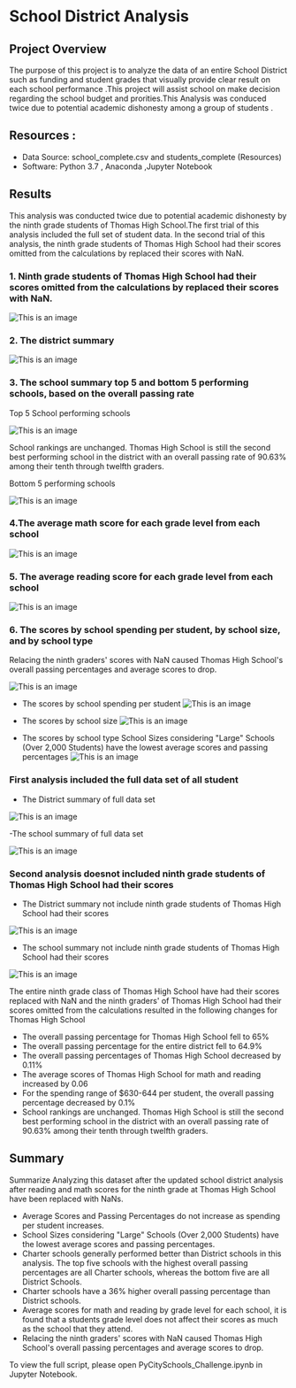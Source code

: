 # School District Analysis
## Project Overview 
The purpose of this project is to analyze the data of an entire School District such as funding and student grades that visually provide clear result on each school performance .This project will  assist school on make decision regarding the school budget and prorities.This Analysis was conduced twice due to potential academic dishonesty among a group of students .


## Resources :
-  Data Source: school_complete.csv and students_complete (Resources)
- Software: Python 3.7 , Anaconda ,Jupyter Notebook 


## Results 
 This analysis was conducted twice  due to potential academic dishonesty by the ninth grade students of Thomas High School.The first trial of this analysis included the full set of student data. In the second trial of this analysis, the ninth grade students of Thomas High School had their scores omitted from the calculations by replaced  their scores with NaN.
 
 ### 1. Ninth grade students of Thomas High School had their scores omitted from the calculations by replaced  their scores with NaN.
 
 ![This is an image](https://github.com/NadaAdem/School_District_Analysis/blob/main/Resources/math_read_NaN.png)
 
### 2. The district summary

 ![This is an image](https://github.com/NadaAdem/School_District_Analysis/blob/main/Resources/District%20Summary.png)

### 3. The school summary  top 5 and bottom 5 performing schools, based on the overall passing rate

Top 5 School performing schools
 
 ![This is an image](https://github.com/NadaAdem/School_District_Analysis/blob/main/Resources/top%205%20%20performing%20schools.png)
 
  School rankings are unchanged. Thomas High School is still the second best performing school in the district with an overall passing rate of 90.63% among their tenth through twelfth graders.
 
 Bottom 5 performing schools
   
   ![This is an image](https://github.com/NadaAdem/School_District_Analysis/blob/main/Resources/bottom%205%20performing%20schools.png)
 
 ### 4.The average math score for each grade level from each school
 
   ![This is an image](https://github.com/NadaAdem/School_District_Analysis/blob/main/Resources/new_math_9_12.png)
   
 ### 5. The average reading score for each grade level from each school
    
   ![This is an image](https://github.com/NadaAdem/School_District_Analysis/blob/main/Resources/new%20_read_9_12.png)
    
    
    
 ### 6. The scores by school spending per student, by school size, and by school type

Relacing the ninth graders' scores with NaN caused Thomas High School's overall passing percentages and average scores to drop.

  ![This is an image](https://github.com/NadaAdem/School_District_Analysis/blob/main/Resources/updated%20metrics%20for%20Thomas%20High.png)
 
 -  The scores by school spending per student
 ![This is an image](https://github.com/NadaAdem/School_District_Analysis/blob/main/Resources/school%20spending%20per%20student.png)
  
 - The scores by school size
  ![This is an image](https://github.com/NadaAdem/School_District_Analysis/blob/main/Resources/old_spending_student.png)
  
 -  The scores by school type
   School Sizes  considering  "Large" Schools (Over 2,000 Students) have the lowest average scores and passing percentages
  ![This is an image](https://github.com/NadaAdem/School_District_Analysis/blob/main/Resources/school%20type.png)
 
 
 
###  First analysis included the full data set of all student 
 - The District summary of full data set 
  
![This is an image](https://github.com/NadaAdem/School_District_Analysis/blob/main/Resources/Old_Disrtrict_Summary.png)
 
 -The school summary of full data set 

![This is an image](https://github.com/NadaAdem/School_District_Analysis/blob/main/Resources/old_metric%20thomas%20high%20School.png)

### Second analysis doesnot included  ninth grade students of Thomas High School had their scores
- The District summary not include   ninth grade students of Thomas High School had their scores 

![This is an image](https://github.com/NadaAdem/School_District_Analysis/blob/main/Resources/District%20Summary.png)

- The school summary not include   ninth grade students of Thomas High School had their scores 

![This is an image](https://github.com/NadaAdem/School_District_Analysis/blob/main/Resources/updated%20metrics%20for%20Thomas%20High.png)



The entire ninth grade class of Thomas High School have had their scores replaced with NaN and the ninth graders' of Thomas High School had their scores omitted from the calculations resulted in the following changes for Thomas High School

- The overall passing percentage for Thomas High School fell to 65%
- The overall passing percentage for the entire district fell to 64.9%
- The overall passing percentages of Thomas High School decreased by 0.11%
- The average scores of Thomas High School for math and reading increased by 0.06
- For the spending range of $630-644 per student, the overall passing percentage decreased by 0.1%
- School rankings are unchanged. Thomas High School is still the second best performing school in the district with an overall passing rate of 90.63% among their tenth through twelfth graders.

## Summary 

Summarize  Analyzing this dataset after  the updated school district analysis after reading and math scores for the ninth grade at Thomas High School have been replaced with NaNs.

 - Average Scores and Passing Percentages do not increase as spending per student increases.
 - School Sizes  considering  "Large" Schools (Over 2,000 Students) have the lowest average scores and passing percentages.
 - Charter schools generally performed better than District schools in this analysis. The top five schools with the highest overall passing percentages are all Charter           schools, whereas the bottom five are all District Schools. 
 - Charter schools have a 36% higher overall passing percentage than District schools.
 - Average scores for math and reading by grade level for each school, it is found that a students grade level does not affect their scores as much as the school that they attend. 
 - Relacing the ninth graders' scores with NaN caused Thomas High School's overall passing percentages and average scores to drop. 

To view the full script, please open PyCitySchools_Challenge.ipynb in Jupyter Notebook.
